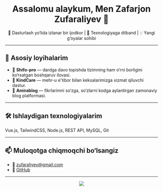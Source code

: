 <h1 align="center">Assalomu alaykum, Men Zafarjon Zufaraliyev 👋</h1>

<p align="center">
  🌱 Dasturlash yo‘lida izlanar bir ijodkor | 🚀 Texnologiyaga dilband | 💡 Yangi g‘oyalar sohibi
</p>

---

## 🚀 Asosiy loyihalarim

- 💊 **Shifo-pro** — dardga davo topishda tizimning ham o‘rni borligini ko‘rsatgan boshqaruv ilovasi.  
- 🧓 **KindCare** — mehr-u e'tibor bilan keksalarimizga xizmat qiluvchi dastur.  
- 📰 **Amirablog** — fikrlarimni so‘zga, so‘zlarni kodga aylantirgan zamonaviy blog platformasi.

---

## 🛠️ Ishlaydigan texnologiyalarim

Vue.js, TailwindCSS, Node.js, REST API, MySQL, Git

---

## 📫 Muloqotga chiqmoqchi bo‘lsangiz

- 📧 [zufaraliyev@gmail.com](mailto:zufaraliyev@gmail.com)  
- 💼 [GitHub](https://github.com/ZafarjonZufaraliyev)

---

<p align="center">
  <img src="https://github-readme-stats.vercel.app/api?username=ZafarjonZufaraliyev&show_icons=true&theme=tokyonight" />
</p>
